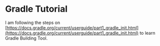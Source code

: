 # Gradle Tutorial

I am following the steps on [https://docs.gradle.org/current/userguide/part1_gradle_init.html](https://docs.gradle.org/current/userguide/part1_gradle_init.html) to learn Gradle Building Tool.